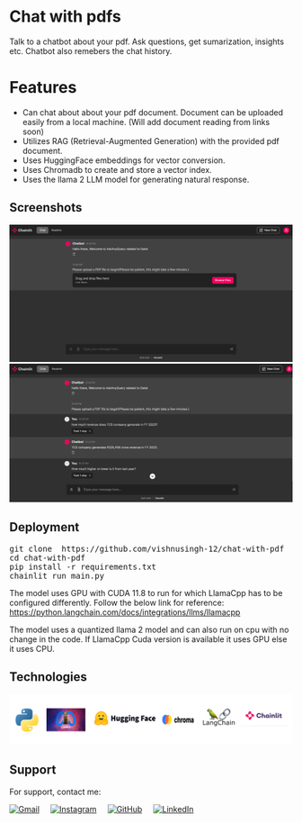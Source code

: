 # Chat with pdfs

Talk to a chatbot about your pdf. Ask questions, get sumarization, insights etc. Chatbot also remebers the chat history.

# Features

- Can chat about about your pdf document. Document can be uploaded easily from a local machine. (Will add document reading from links soon)
- Utilizes RAG (Retrieval-Augmented Generation) with the provided pdf document.
- Uses HuggingFace embeddings for vector conversion.
- Uses Chromadb to create and store a vector index.
- Uses the llama 2 LLM model for generating natural response.

## Screenshots

![App Screenshots](https://raw.githubusercontent.com/vishnusingh-12/chat-with-pdf/main/readme/cbot2.PNG)
![App Screenshots](https://raw.githubusercontent.com/vishnusingh-12/chat-with-pdf/main/readme/cbot.PNG)




## Deployment
<pre>git clone  https://github.com/vishnusingh-12/chat-with-pdf
cd chat-with-pdf
pip install -r requirements.txt
chainlit run main.py </pre>

The model uses GPU with CUDA 11.8 to run for which LlamaCpp has to be configured differently. Follow the below link for reference:
https://python.langchain.com/docs/integrations/llms/llamacpp

The model uses a quantized llama 2 model and can also run on cpu with no change in the code. If LlamaCpp Cuda version is available it uses GPU else it uses CPU. 


## Technologies
<img src="https://raw.githubusercontent.com/vishnusingh-12/chat-with-pdf/main/readme/chatwithpdf.PNG">

## Support

For support, contact me:

[<img src="https://img.icons8.com/color/48/000000/gmail.png" alt="Gmail" width="30" height="30">](mailto:vishnusingh1995@gmail.com)
&nbsp;&nbsp;&nbsp;
[<img src="https://img.icons8.com/color/48/000000/instagram-new.png" alt="Instagram" width="30" height="30">](https://www.instagram.com/vishnusingh12/)
&nbsp;&nbsp;&nbsp;
[<img src="https://img.icons8.com/ios-filled/50/000000/github.png" alt="GitHub" width="30" height="30">](https://github.com/vishnusingh-12)
&nbsp;&nbsp;&nbsp;
[<img src="https://img.icons8.com/color/48/000000/linkedin.png" alt="LinkedIn" width="30" height="30">](https://www.linkedin.com/in/singh-vishnu)

